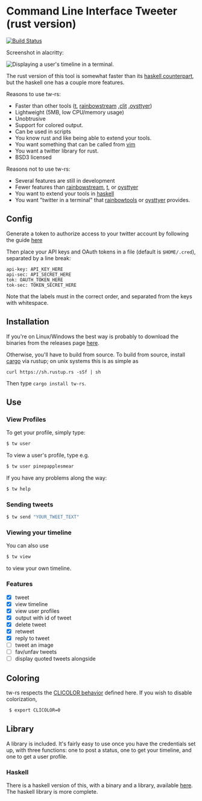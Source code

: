 # Command Line Interface Tweeter (rust version)

[![Build Status](https://travis-ci.org/vmchale/tw-rs.svg?branch=master)](https://travis-ci.org/vmchale/tw-rs)

Screenshot in alacritty:

![Displaying a user's timeline in a terminal.](https://raw.githubusercontent.com/vmchale/tw-rs/master/twitter-rust-screenshot.png)

The rust version of this tool is somewhat faster than its [haskell
counterpart](https://github.com/vmchale/command-line-tweeter), but the haskell
one has a couple more features.

Reasons to use tw-rs:
  - Faster than other tools ([t](https://github.com/sferik/t), [rainbowstream](https://github.com/DTVD/rainbowstream)
  ,[clit](https://github.com/vmchale/command-line-tweeter)
  ,[oysttyer](https://github.com/oysttyer/oysttyer))
  - Lightweight (5MB, low CPU/memory usage)
  - Unobtrusive
  - Support for colored output. 
  - Can be used in scripts
  - You know rust and like being able to extend your tools. 
  - You want something that can be called from
    [vim](https://github.com/vmchale/vim-twitter)
  - You want a twitter library for rust. 
  - BSD3 licensed 

Reasons not to use tw-rs:
  - Several features are still in development
  - Fewer features than [rainbowstream](https://github.com/DTVD/rainbowstream),
    [t](https://github.com/sferik/t), or [oysttyer](https://github.com/oysttyer/oysttyer)
  - You want to extend your tools in [haskell](https://github.com/vmchale/command-line-tweeter)
  - You want "twitter in a terminal" that [rainbowtools](https://github.com/DTVD/rainbowstream)
    or [oysttyer](https://github.com/oysttyer/oysttyer) provides. 

## Config

Generate a token to authorize access to your twitter account by following the guide [here](https://dev.twitter.com/oauth/overview/application-owner-access-tokens)

Then place your API keys and OAuth tokens in a file (default is `$HOME/.cred`), separated by a line break:

```
api-key: API_KEY_HERE
api-sec: API_SECRET_HERE
tok: OAUTH_TOKEN_HERE
tok-sec: TOKEN_SECRET_HERE
```

Note that the labels must in the correct order, and separated from the keys with
whitespace. 

## Installation

If you're on Linux/Windows the best way is probably to download the binaries
from the releases page [here](https://github.com/vmchale/tw-rs/releases).

Otherwise, you'll have to build from source. To build from source, install 
[cargo](https://www.rustup.rs/) via rustup; on unix systems this is as simple as

```
curl https://sh.rustup.rs -sSf | sh
```

Then type `cargo install tw-rs`.

## Use

### View Profiles

To get your profile, simply type:

```bash
$ tw user
```

To view a user's profile, type e.g.

```bash
$ tw user pinepapplesmear
```

If you have any problems along the way:

```bash
$ tw help
```

### Sending tweets

```bash
$ tw send "YOUR_TWEET_TEXT"
```

### Viewing your timeline

You can also use

```bash
$ tw view
```

to view your own timeline.

### Features
  - [x] tweet
  - [x] view timeline
  - [x] view user profiles
  - [x] output with id of tweet
  - [x] delete tweet
  - [x] retweet
  - [x] reply to tweet
  - [ ] tweet an image
  - [ ] fav/unfav tweets
  - [ ] display quoted tweets alongside

## Coloring

tw-rs respects the [CLICOLOR behavior](http://bixense.com/clicolors/) defined here.
If you wish to disable colorization, 

```bash
 $ export CLICOLOR=0
```

## Library

A library is included. It's fairly easy to use once you have the credentials set up, with three functions: one to post a status, one to get your timeline, and one to get a user profile.

### Haskell

There is a haskell version of this, with a binary and a library, available [here](https://github.com/vmchale/command-line-tweeter). The haskell library is more complete.
